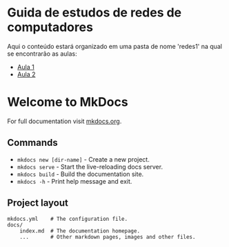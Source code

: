 # Guida de estudos de redes de computadores

Aqui o conteúdo estará organizado em uma pasta de nome 'redes1' na qual se encontrarão as aulas:

- [Aula 1](redes1/aula1.md)
- [Aula 2](redes1/aula2.md)



# Welcome to MkDocs

For full documentation visit [mkdocs.org](https://www.mkdocs.org).

## Commands

* `mkdocs new [dir-name]` - Create a new project.
* `mkdocs serve` - Start the live-reloading docs server.
* `mkdocs build` - Build the documentation site.
* `mkdocs -h` - Print help message and exit.

## Project layout

    mkdocs.yml    # The configuration file.
    docs/
        index.md  # The documentation homepage.
        ...       # Other markdown pages, images and other files.

